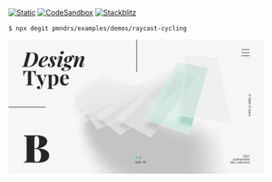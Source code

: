 [![Static](https://img.shields.io/badge/demo-%23646CFF.svg?logo=html5&logoColor=white)](https://pmndrs.github.io/examples/raycast-cycling)
[![CodeSandbox](https://img.shields.io/badge/codesandbox-040404?logo=codesandbox&logoColor=DBDBDB)](https://codesandbox.io/s/github/pmndrs/examples/tree/main/demos/raycast-cycling)
[![Stackblitz](https://img.shields.io/badge/stackblitz-fff?logo=Stackblitz&logoColor=1389FD)](https://stackblitz.com/github/pmndrs/examples/tree/main/demos/raycast-cycling)

```sh
$ npx degit pmndrs/examples/demos/raycast-cycling
```

![](thumbnail.webp)
